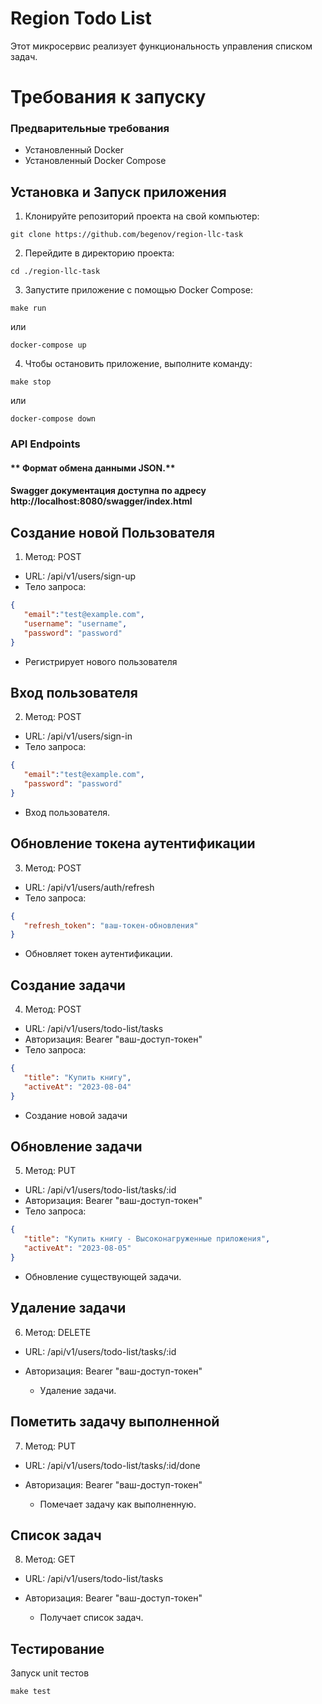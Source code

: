 # Region Todo List
Этот микросервис реализует функциональность управления списком задач.

# Требования к запуску
### Предварительные требования
-  Установленный Docker
- Установленный Docker Compose
## Установка и Запуск приложения

1. Клонируйте репозиторий проекта на свой компьютер:
```shell
git clone https://github.com/begenov/region-llc-task
```
2. Перейдите в директорию проекта:
```shell
cd ./region-llc-task
```
3. Запустите приложение с помощью Docker Compose:
```shell
make run
```
или
```shell
docker-compose up
```
4. Чтобы остановить приложение, выполните команду:
```shell
make stop
```
или
```
docker-compose down
```


### API Endpoints
#### ** Формат обмена данными JSON.**
#### Swagger документация доступна по адресу http://localhost:8080/swagger/index.html

## Создание новой Пользователя

1. Метод: POST
- URL: /api/v1/users/sign-up
- Тело запроса:

```json
{
   "email":"test@example.com",
   "username": "username",
   "password": "password"
}
```
- Регистрирует нового пользователя
## Вход пользователя

2. Метод: POST
    
- URL: /api/v1/users/sign-in
- Тело запроса:
```json
{
   "email":"test@example.com",
   "password": "password"
}
```
- Вход пользователя.

## Обновление токена аутентификации

3. Метод: POST

- URL: /api/v1/users/auth/refresh
- Тело запроса:

```json
{
   "refresh_token": "ваш-токен-обновления"
}
```

- Обновляет токен аутентификации.

## Создание задачи

4. Метод: POST
- URL: /api/v1/users/todo-list/tasks
- Авторизация: Bearer "ваш-доступ-токен"
- Тело запроса:

```json
{
   "title": "Купить книгу",
   "activeAt": "2023-08-04"
}
```
- Создание новой задачи

## Обновление задачи

5. Метод: PUT
- URL: /api/v1/users/todo-list/tasks/:id
- Авторизация: Bearer "ваш-доступ-токен"
- Тело запроса:
```json
{
   "title": "Купить книгу - Высоконагруженные приложения",
   "activeAt": "2023-08-05"
}
```
- Обновление существующей задачи.

## Удаление задачи

6. Метод: DELETE
- URL: /api/v1/users/todo-list/tasks/:id
- Авторизация: Bearer "ваш-доступ-токен"

   - Удаление задачи.


## Пометить задачу выполненной

7. Метод: PUT
- URL: /api/v1/users/todo-list/tasks/:id/done
- Авторизация: Bearer "ваш-доступ-токен"

  -  Помечает задачу как выполненную.

## Список задач

8. Метод: GET
- URL: /api/v1/users/todo-list/tasks
- Авторизация: Bearer "ваш-доступ-токен"

  -  Получает список задач.


##  Тестирование
Запуск unit тестов
```shell
make test
```
